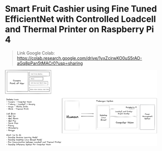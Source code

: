 # Smart Fruit Cashier using Fine Tuned EfficientNet with Controlled Loadcell and Thermal Printer on Raspberry Pi 4

> Link
> Google Colab: <https://colab.research.google.com/drive/1yxZcirwKO0uS5rAO-aGq8pPan5tMACr0?usp=sharing>

![flow.jpeg](/assets/flow.jpeg)